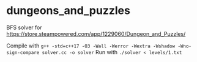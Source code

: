 # dungeons_and_puzzles

BFS solver for https://store.steampowered.com/app/1229060/Dungeon_and_Puzzles/

Compile with `g++ -std=c++17 -O3 -Wall -Werror -Wextra -Wshadow -Wno-sign-compare solver.cc -o solver`
Run with `./solver < levels/1.txt`
